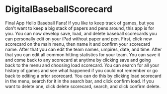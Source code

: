 # DigitalBaseballScorecard
Final App 
Hello Baseball Fans! If you like to keep track of games, but you don't want to keep a big stack of papers and pens around, this app is for you.
You can now develop save, load, and delete baseball scorecards you can personally edit on your iPad without paper and pen.
First, click new scorecard on the main menu, then name it and confirm your scorecard name.
After that you can edit the team names, umpires, date, and time. After that you can edit all common hitting statistics for your team.
You can save it and come back to any scorecard at anytime by clicking save and going back to the menu and choosing load scorecard.
You can search for all your history of games and see what happened if you could not remember or go back to editing a prior scorecard.
You can do this by clicking load scorecard in the menu, search for it in the search bar, and click confirm load.
If you want to delete one, click delete scorecard, search, and click confirm delete.
